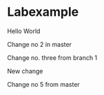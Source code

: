 # Labexample
Hello World

Change no 2 in master

Change no. three from branch 1

New change   

Change no 5 from master
